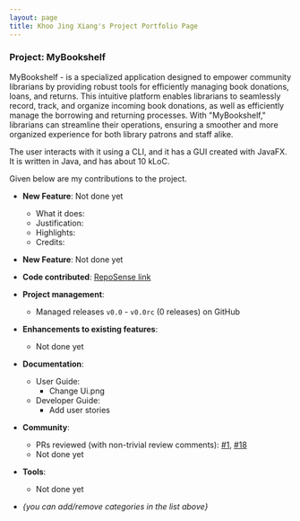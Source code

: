 ```yaml
---
layout: page
title: Khoo Jing Xiang's Project Portfolio Page
---
```


### Project: MyBookshelf

MyBookshelf - is a specialized application designed to empower community librarians by providing robust tools for efficiently managing book donations, loans, and returns. This intuitive platform enables librarians to seamlessly record, track, and organize incoming book donations, as well as efficiently manage the borrowing and returning processes. With "MyBookshelf," librarians can streamline their operations, ensuring a smoother and more organized experience for both library patrons and staff alike.

The user interacts with it using a CLI, and it has a GUI created with JavaFX. It is written in Java, and has about 10 kLoC.

Given below are my contributions to the project.

* **New Feature**: Not done yet
  * What it does:
  * Justification:
  * Highlights:
  * Credits:

* **New Feature**: Not done yet

* **Code contributed**: [RepoSense link]()

* **Project management**:
  * Managed releases `v0.0` - `v0.0rc` (0 releases) on GitHub

* **Enhancements to existing features**:
  * Not done yet

* **Documentation**:
  * User Guide:
    * Change Ui.png
  * Developer Guide:
    * Add user stories

* **Community**:
  * PRs reviewed (with non-trivial review comments): [\#1](), [\#18]()
  * Not done yet

* **Tools**:
  * Not done yet

* _{you can add/remove categories in the list above}_
